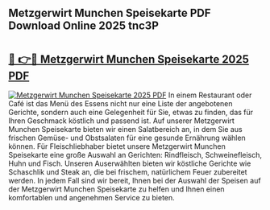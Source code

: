 ## Metzgerwirt Munchen Speisekarte PDF Download Online 2025 tnc3P

# <h2><a href="http://gcdkcci.nevu.top/?p=Metzgerwirt+Munchen+Speisekarte">🔗 👉🔴 Metzgerwirt Munchen Speisekarte 2025 PDF</a></h2>

[![Metzgerwirt Munchen Speisekarte 2025 PDF](https://i.imgur.com/dBaPXMq.png)](http://gcdkcci.nevu.top/?p=Metzgerwirt+Munchen+Speisekarte)
In einem Restaurant oder Café ist das Menü des Essens nicht nur eine Liste der angebotenen Gerichte, sondern auch eine Gelegenheit für Sie, etwas zu finden, das für Ihren Geschmack köstlich und passend ist. Auf unserer Metzgerwirt Munchen Speisekarte bieten wir einen Salatbereich an, in dem Sie aus frischen Gemüse- und Obstsalaten für eine gesunde Ernährung wählen können. Für Fleischliebhaber bietet unsere Metzgerwirt Munchen Speisekarte eine große Auswahl an Gerichten: Rindfleisch, Schweinefleisch, Huhn und Fisch. Unseren Auserwählten bieten wir köstliche Gerichte wie Schaschlik und Steak an, die bei frischem, natürlichem Feuer zubereitet werden. In jedem Fall sind wir bereit, Ihnen bei der Auswahl der Speisen auf der Metzgerwirt Munchen Speisekarte zu helfen und Ihnen einen komfortablen und angenehmen Service zu bieten.
